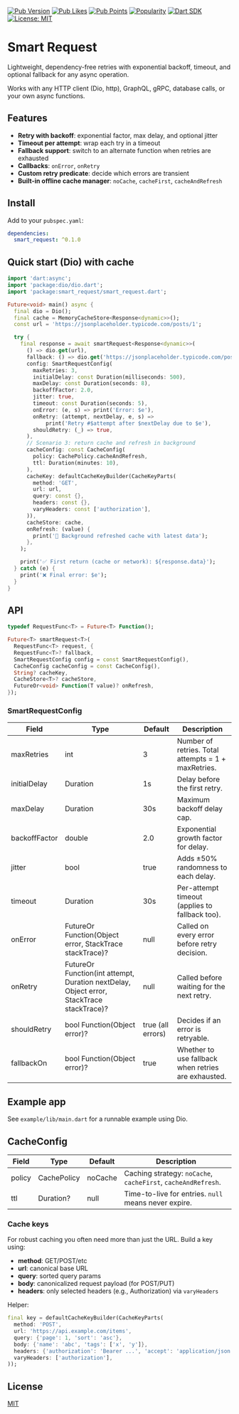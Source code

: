 [![Pub Version](https://img.shields.io/pub/v/smart_request?logo=dart&logoColor=white)](https://pub.dev/packages/smart_request)
[![Pub Likes](https://img.shields.io/pub/likes/smart_request)](https://pub.dev/packages/smart_request/score)
[![Pub Points](https://img.shields.io/pub/points/smart_request)](https://pub.dev/packages/smart_request/score)
[![Popularity](https://img.shields.io/pub/popularity/smart_request)](https://pub.dev/packages/smart_request/score)
[![Dart SDK](https://badgen.net/pub/sdk-version/smart_request)](https://pub.dev/packages/smart_request)
[![License: MIT](https://img.shields.io/badge/license-MIT-blue.svg)](LICENSE)

# Smart Request

Lightweight, dependency-free retries with exponential backoff, timeout, and optional fallback for any async operation.

Works with any HTTP client (Dio, http), GraphQL, gRPC, database calls, or your own async functions.

## Features
- **Retry with backoff**: exponential factor, max delay, and optional jitter
- **Timeout per attempt**: wrap each try in a timeout
- **Fallback support**: switch to an alternate function when retries are exhausted
- **Callbacks**: `onError`, `onRetry`
- **Custom retry predicate**: decide which errors are transient
- **Built-in offline cache manager**: `noCache`, `cacheFirst`, `cacheAndRefresh`

## Install

Add to your `pubspec.yaml`:

```yaml
dependencies:
  smart_request: ^0.1.0
```

## Quick start (Dio) with cache

```dart
import 'dart:async';
import 'package:dio/dio.dart';
import 'package:smart_request/smart_request.dart';

Future<void> main() async {
  final dio = Dio();
  final cache = MemoryCacheStore<Response<dynamic>>();
  const url = 'https://jsonplaceholder.typicode.com/posts/1';

  try {
    final response = await smartRequest<Response<dynamic>>(
      () => dio.get(url),
      fallback: () => dio.get('https://jsonplaceholder.typicode.com/posts/2'),
      config: SmartRequestConfig(
        maxRetries: 3,
        initialDelay: const Duration(milliseconds: 500),
        maxDelay: const Duration(seconds: 8),
        backoffFactor: 2.0,
        jitter: true,
        timeout: const Duration(seconds: 5),
        onError: (e, s) => print('Error: $e'),
        onRetry: (attempt, nextDelay, e, s) =>
            print('Retry #$attempt after $nextDelay due to $e'),
        shouldRetry: (_) => true,
      ),
      // Scenario 3: return cache and refresh in background
      cacheConfig: const CacheConfig(
        policy: CachePolicy.cacheAndRefresh,
        ttl: Duration(minutes: 10),
      ),
      cacheKey: defaultCacheKeyBuilder(CacheKeyParts(
        method: 'GET',
        url: url,
        query: const {},
        headers: const {},
        varyHeaders: const ['authorization'],
      )),
      cacheStore: cache,
      onRefresh: (value) {
        print('🔄 Background refreshed cache with latest data');
      },
    );

    print('✅ First return (cache or network): ${response.data}');
  } catch (e) {
    print('❌ Final error: $e');
  }
}
```

## API

```dart
typedef RequestFunc<T> = Future<T> Function();

Future<T> smartRequest<T>(
  RequestFunc<T> request, {
  RequestFunc<T>? fallback,
  SmartRequestConfig config = const SmartRequestConfig(),
  CacheConfig cacheConfig = const CacheConfig(),
  String? cacheKey,
  CacheStore<T>? cacheStore,
  FutureOr<void> Function(T value)? onRefresh,
});
```

### SmartRequestConfig

| Field         | Type                                                            | Default              | Description |
|---------------|-----------------------------------------------------------------|----------------------|-------------|
| maxRetries    | int                                                             | 3                    | Number of retries. Total attempts = 1 + maxRetries. |
| initialDelay  | Duration                                                        | 1s                   | Delay before the first retry. |
| maxDelay      | Duration                                                        | 30s                  | Maximum backoff delay cap. |
| backoffFactor | double                                                          | 2.0                  | Exponential growth factor for delay. |
| jitter        | bool                                                            | true                 | Adds ±50% randomness to each delay. |
| timeout       | Duration                                                        | 30s                  | Per-attempt timeout (applies to fallback too). |
| onError       | FutureOr<void> Function(Object error, StackTrace stackTrace)?   | null                 | Called on every error before retry decision. |
| onRetry       | FutureOr<void> Function(int attempt, Duration nextDelay, Object error, StackTrace stackTrace)? | null | Called before waiting for the next retry. |
| shouldRetry   | bool Function(Object error)?                                    | true (all errors)    | Decides if an error is retryable. |
| fallbackOn    | bool Function(Object error)?                                    | true                 | Whether to use fallback when retries are exhausted. |

## Example app

See `example/lib/main.dart` for a runnable example using Dio.

## CacheConfig

| Field  | Type          | Default  | Description |
|--------|---------------|----------|-------------|
| policy | CachePolicy   | noCache  | Caching strategy: `noCache`, `cacheFirst`, `cacheAndRefresh`. |
| ttl    | Duration?     | null     | Time-to-live for entries. `null` means never expire. |

### Cache keys

For robust caching you often need more than just the URL. Build a key using:

- **method**: GET/POST/etc
- **url**: canonical base URL
- **query**: sorted query params
- **body**: canonicalized request payload (for POST/PUT)
- **headers**: only selected headers (e.g., Authorization) via `varyHeaders`

Helper:

```dart
final key = defaultCacheKeyBuilder(CacheKeyParts(
  method: 'POST',
  url: 'https://api.example.com/items',
  query: {'page': 1, 'sort': 'asc'},
  body: {'name': 'abc', 'tags': ['x', 'y']},
  headers: {'authorization': 'Bearer ...', 'accept': 'application/json'},
  varyHeaders: ['authorization'],
));
```

## License

[MIT](LICENSE)
